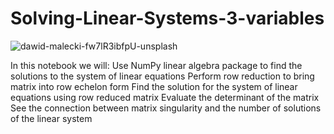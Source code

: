 # Solving-Linear-Systems-3-variables
![dawid-malecki-fw7lR3ibfpU-unsplash](https://github.com/LavinaKathambi/Solving-Linear-Systems-3-variables/assets/50262369/9ee21228-f634-4844-92a4-b37389bf4544)

In this notebook we will:
Use NumPy linear algebra package to find the solutions to the system of linear equations
Perform row reduction to bring matrix into row echelon form
Find the solution for the system of linear equations using row reduced matrix
Evaluate the determinant of the matrix
See the connection between matrix singularity and the number of solutions of the linear system
